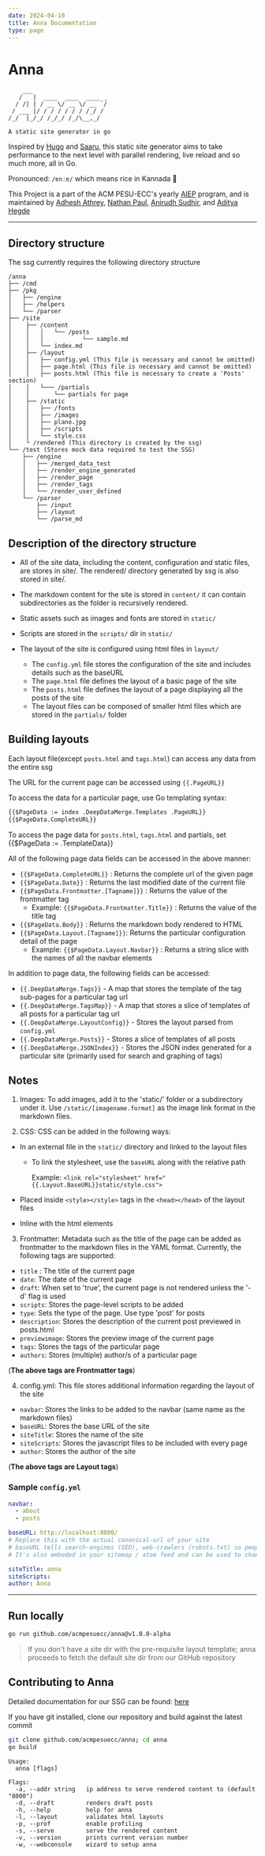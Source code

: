 ```yaml
---
date: 2024-04-10
title: Anna Documentation
type: page
---
```


# Anna

```text
    ___
   /   |  ____  ____  ____ _
  / /| | / __ \/ __ \/ __ `/
 / ___ |/ / / / / / / /_/ /
/_/  |_/_/ /_/_/ /_/\__,_/

A static site generator in go
```

Inspired by [Hugo](https://gohugo.io) and [Saaru](https://github.com/anirudhRowjee/saaru), this static site generator aims to take performance to the next level with parallel rendering, live reload and so much more, all in Go.

Pronounced: `/ɐnːɐ/` which means rice in Kannada 🍚

This Project is a part of the ACM PESU-ECC's yearly [AIEP](https://acmpesuecc.github.io/aiep) program, and is maintained by [Adhesh Athrey](https://github.com/DedLad), [Nathan Paul](https://github.com/polarhive), [Anirudh Sudhir](https://github.com/anirudhsudhir), and [Aditya Hegde](https://github.com/bwaklog)

---
## Directory structure

The ssg currently requires the following directory structure

```text
/anna
├── /cmd
├── /pkg
│   ├── /engine
│   ├── /helpers
│   └── /parser
├── /site
│    ├── /content
│    │   │   └── /posts
│    │   │           └── sample.md
│    │   └── index.md
│    ├── /layout
│    │   ├── config.yml (This file is necessary and cannot be omitted)
│    │   ├── page.html (This file is necessary and cannot be omitted)
│    │   ├── posts.html (This file is necessary to create a 'Posts' section)
│    │   └─── /partials
│    │       └── partials for page
│    ├── /static
│    │   ├── /fonts
│    │   ├── /images
│    │   ├── plane.jpg
│    │   ├── /scripts
│    │   └── style.css
│    └ /rendered (This directory is created by the ssg)
└── /test (Stores mock data required to test the SSG)
    ├── /engine
    │   ├── /merged_data_test
    │   ├── /render_engine_generated
    │   ├── /render_page
    │   ├── /render_tags
    │   └── /render_user_defined
    └── /parser
        ├── /input
        ├── /layout
        └── /parse_md
```

## Description of the directory structure

- All of the site data, including the content, configuration and static files, are stores in site/. The rendered/ directory generated by ssg is also stored in site/.

- The markdown content for the site is stored in `content/` it can contain subdirectories as the folder is recursively rendered.
- Static assets such as images and fonts are stored in `static/`
- Scripts are stored in the `scripts/` dir in `static/`
- The layout of the site is configured using html files in `layout/`
  - The `config.yml` file stores the configuration of the site and includes details such as the baseURL
  - The `page.html` file defines the layout of a basic page of the site
  - The `posts.html` file defines the layout of a page displaying all the posts of the site
  - The layout files can be composed of smaller html files which are stored in the `partials/` folder

## Building layouts

Each layout file(except `posts.html` and `tags.html`) can access any data from the entire ssg

The URL for the current page can be accessed using `{{.PageURL}}`

To access the data for a particular page, use Go templating syntax:

```html
{{$PageData := index .DeepDataMerge.Templates .PageURL}}
{{$PageData.CompleteURL}}
```

To access the page data for `posts.html`, `tags.html` and partials, set {{$PageData := .TemplateData}}

All of the following page data fields can be accessed in the above manner:

- `{{$PageData.CompleteURL}}` : Returns the complete url of the given page
- `{{$PageData.Date}}` : Returns the last modified date of the current file
- `{{$PageData.Frontmatter.[Tagname]}}` : Returns the value of the frontmatter tag
  - Example: `{{$PageData.Frontmatter.Title}}` : Returns the value of the title tag
- `{{$PageData.Body}}` : Returns the markdown body rendered to HTML
- `{{$PageData.Layout.[Tagname]}}`: Returns the particular configuration detail of the page
  - Example: `{{$PageData.Layout.Navbar}}` : Returns a string slice with the names of all the navbar elements

In addition to page data, the following fields can be accessed:

- `{{.DeepDataMerge.Tags}}` - A map that stores the template of the tag sub-pages for a particular tag url
- `{{.DeepDataMerge.TagsMap}}` - A map that stores a slice of templates of all posts for a particular tag url
- `{{.DeepDataMerge.LayoutConfig}}` - Stores the layout parsed from `config.yml`
- `{{.DeepDataMerge.Posts}}` - Stores a slice of templates of all posts
- `{{.DeepDataMerge.JSONIndex}}` - Stores the JSON index generated for a particular site
(primarily used for search and graphing of tags)

## Notes

1. Images: To add images, add it to the 'static/' folder or a subdirectory under it. Use `/static/[imagename.format]` as the image link format in the markdown files.

2. CSS: CSS can be added in the following ways:

- In an external file in the `static/` directory and linked to the layout files

  - To link the stylesheet, use the `baseURL` along with the relative path

    Example: `<link rel="stylesheet" href="{{.Layout.BaseURL}}static/style.css">`

- Placed inside `<style></style>` tags in the `<head></head>` of the layout files
- Inline with the html elements

3. Frontmatter: Metadata such as the title of the page can be added as frontmatter to the markdown files in the YAML format. Currently, the following tags are supported:

- `title` : The title of the current page
- `date`: The date of the current page
- `draft`: When set to 'true', the current page is not rendered unless the '-d' flag is used
- `scripts`: Stores the page-level scripts to be added
- `type`: Sets the type of the page. Use type 'post' for posts
- `description`: Stores the description of the current post previewed in posts.html
- `previewimage`: Stores the preview image of the current page
- `tags`: Stores the tags of the particular page
- `authors`: Stores (multiple) author/s of a particular page

(**The above tags are Frontmatter tags**)

4. config.yml: This file stores additional information regarding the layout of the site

- `navbar`: Stores the links to be added to the navbar (same name as the markdown files)
- `baseURL`: Stores the base URL of the site
- `siteTitle`: Stores the name of the site
- `siteScripts`: Stores the javascript files to be included with every page
- `author`: Stores the author of the site

(**The above tags are Layout tags**)

### Sample `config.yml`

```yml
navbar:
  - about
  - posts

baseURL: http://localhost:8000/
# Replace this with the actual canonical-url of your site
# baseURL tells search-engines (SEO), web-crawlers (robots.txt) so people can discover your site on the internet.
# It's also embeded in your sitemap / atom feed and can be used to change metadata about your site.

siteTitle: anna
siteScripts:
author: Anna
```

---

## Run locally

```sh
go run github.com/acmpesuecc/anna@v1.0.0-alpha
```

> If you don't have a site dir with the pre-requisite layout template; anna proceeds to fetch the default site dir from our GitHub repository

## Contributing to Anna

Detailed documentation for our SSG can be found: [here](https://anna-docs.netlify.app/)

If you have git installed, clone our repository and build against the latest commit

```sh
git clone github.com/acmpesuecc/anna; cd anna
go build
```

```text
Usage:
  anna [flags]

Flags:
  -a, --addr string   ip address to serve rendered content to (default "8000")
  -d, --draft         renders draft posts
  -h, --help          help for anna
  -l, --layout        validates html layouts
  -p, --prof          enable profiling
  -s, --serve         serve the rendered content
  -v, --version       prints current version number
  -w, --webconsole    wizard to setup anna
```

